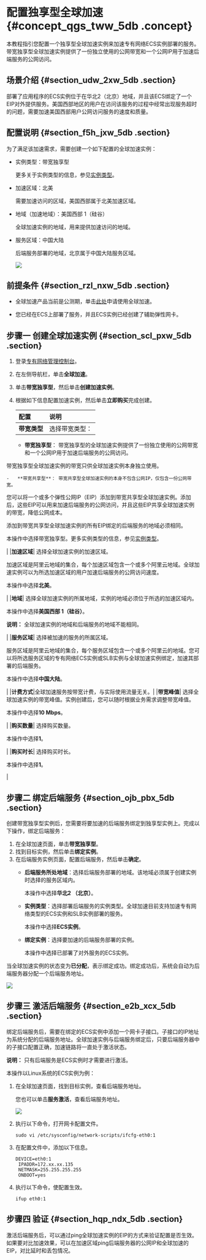 # 配置独享型全球加速 {#concept_qgs_tww_5db .concept}

本教程指引您配置一个独享型全球加速实例来加速专有网络ECS实例部署的服务。带宽独享型全球加速实例提供了一份独立使用的公网带宽和一个公网IP用于加速后端服务的公网访问。

## 场景介绍 {#section_udw_2xw_5db .section}

部署了应用程序的ECS实例位于在华北2（北京）地域，并且该ECS绑定了一个EIP对外提供服务。美国西部地区的用户在访问该服务的过程中经常出现服务超时的问题，需要加速美国西部用户公网访问服务的速度和质量。

## 配置说明 {#section_f5h_jxw_5db .section}

为了满足该加速需求，需要创建一个如下配置的全球加速实例：

-   实例类型：带宽独享型

    更多关于实例类型的信息，参见[实例类型](../../../../cn.zh-CN/用户指南/实例类型.md#)。

-   加速区域：北美

    需要加速访问的区域，美国西部属于北美加速区域。

-   地域（加速地域）：美国西部 1（硅谷）

    全球加速实例的地域，用来提供加速访问的地域。

-   服务区域：中国大陆

    后端服务部署的地域，北京属于中国大陆服务区域。

    ![](http://static-aliyun-doc.oss-cn-hangzhou.aliyuncs.com/assets/img/12632/1372_zh-CN.png)


## 前提条件 {#section_rzl_nxw_5db .section}

-   全球加速产品当前是公测期，单击[此处](http://i.aliyun.com/inviteapply?agent_id=200)申请使用全球加速。

-   您已经在ECS上部署了服务，并且ECS实例已经创建了辅助弹性网卡。


## 步骤一 创建全球加速实例 {#section_scl_pxw_5db .section}

1.  登录[专有网络管理控制台](https://vpcnext.console.aliyun.com)。
2.  在左侧导航栏，单击**全球加速**。
3.  单击**带宽独享型**，然后单击**创建加速实例**。
4.  根据如下信息配置加速实例，然后单击**立即购买**完成创建。

    |配置|说明|
    |:-|:-|
    |**带宽类型**| 选择带宽类型：

    -   **带宽独享型**： 带宽独享型的全球加速实例提供了一份独立使用的公网带宽和一个公网IP用于加速后端服务的公网访问。

带宽独享型全球加速实例的带宽只供全球加速实例本身独立使用。

    -   **带宽共享型**： 带宽共享型全球加速实例的本身不包含公网IP，仅包含一份公网带宽。

您可以将一个或多个弹性公网IP（EIP）添加到带宽共享型全球加速实例。添加后，这些EIP可以用来加速后端服务的公网访问，并且这些EIP共享全球加速实例的带宽，降低公网成本。

添加到带宽共享型全球加速实例的所有EIP绑定的后端服务的地域必须相同。

 本操作中选择带宽独享型。更多实例类型的信息，参见[实例类型](../../../../cn.zh-CN/用户指南/实例类型.md#)。

 |
    |**加速区域**| 选择全球加速实例的加速区域。

 加速区域是阿里云地域的集合，每个加速区域包含一个或多个阿里云地域。全球加速实例可以为所选加速区域的用户加速后端服务的公网访问速度。

 本操作中选择**北美**。

 |
    |**地域**| 选择全球加速实例的所属地域，实例的地域必须位于所选的加速区域内。

 本操作中选择**美国西部 1（硅谷）**。

 **说明：** 全球加速实例的地域和后端服务的地域不能相同。

 |
    |**服务区域**| 选择被加速的服务的所属区域。

 服务区域是阿里云地域的集合，每个服务区域包含一个或多个阿里云的地域。您可以将所选服务区域的专有网络ECS实例或SLB实例与全球加速实例绑定，加速其部署的后端服务。

 本操作中选择**中国大陆**。

 |
    |**计费方式**|全球加速服务按带宽计费，与实际使用流量无关。|
    |**带宽峰值**| 选择全球加速实例的带宽峰值。实例创建后，您可以随时根据业务需求调整带宽峰值。

 本操作中选择**10 Mbps**。

 |
    |**购买数量**| 选择购买数量。

 本操作中选择**1**。

 |
    |**购买时长**| 选择购买时长。

 本操作中选择**1**。

 |


## 步骤二 绑定后端服务 {#section_ojb_pbx_5db .section}

创建带宽独享型实例后，您需要将要加速的后端服务绑定到独享型实例上。完成以下操作，绑定后端服务：

1.  在全球加速页面，单击**带宽独享型**。
2.  找到目标实例，然后单击**绑定实例**。
3.  在后端服务实例页面，配置后端服务，然后单击**确定**。
    -   **后端服务所处地域**：选择后端服务部署的地域。该地域必须属于创建实例时选择的服务区域内。

        本操作中选择**华北2 （北京）**。

    -   **实例类型**：选择部署后端服务的实例类型。全球加速目前支持加速专有网络类型的ECS实例和SLB实例部署的服务。

        本操作中选择**ECS实例**。

    -   **绑定实例**：选择要加速的后端服务部署的实例。

        本操作中选择已部署了对外服务的ECS实例。


当全球加速实例的状态变为**已分配**，表示绑定成功。绑定成功后，系统会自动为后端服务器分配一个后端服务地址。

![](http://static-aliyun-doc.oss-cn-hangzhou.aliyuncs.com/assets/img/12632/1391_zh-CN.png)

## 步骤三 激活后端服务 {#section_e2b_xcx_5db .section}

绑定后端服务后，需要在绑定的ECS实例中添加一个网卡子接口。子接口的IP地址为系统分配的后端服务地址。全球加速实例与后端服务绑定后，只要后端服务器中的子接口配置正确，加速链路将一直处于激活状态。

**说明：** 只有后端服务是ECS实例时才需要进行激活。

本操作以Linux系统的ECS实例为例：

1.  在全球加速页面，找到目标实例，查看后端服务地址。

    您也可以单击**服务激活**，查看后端服务地址。

    ![](http://static-aliyun-doc.oss-cn-hangzhou.aliyuncs.com/assets/img/12632/1392_zh-CN.png)

2.  执行以下命令，打开网卡配置文件。

    ```
    sudo vi /etc/sysconfig/network-scripts/ifcfg-eth0:1
    ```

3.  在配置文件中，添加以下信息。

    ```
    DEVICE=eth0:1
     IPADDR=172.xx.xx.135
     NETMASK=255.255.255.255
     ONBOOT=yes
    ```

4.  执行以下命令，使配置生效。

    ```
    ifup eth0:1
    ```


## 步骤四 验证 {#section_hqp_ndx_5db .section}

激活后端服务后，可以通过ping全球加速实例的EIP的方式来验证配置是否生效。如果要对比加速效果，可以在加速区域ping后端服务器的公网IP和全球加速的EIP，对比延时和丢包情况。

